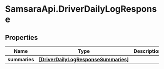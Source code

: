 # SamsaraApi.DriverDailyLogResponse

## Properties
Name | Type | Description | Notes
------------ | ------------- | ------------- | -------------
**summaries** | [**[DriverDailyLogResponseSummaries]**](DriverDailyLogResponseSummaries.md) |  | [optional] 


